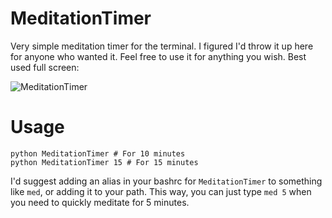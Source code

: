 MeditationTimer
===============

Very simple meditation timer for the terminal. I figured I'd throw it up here for anyone who wanted it. Feel free to use it for anything you wish. Best used full screen:

![MeditationTimer](http://www.adammenges.com/images/github/MeditationTimer.png)

Usage
=====

    python MeditationTimer # For 10 minutes
    python MeditationTimer 15 # For 15 minutes
   
I'd suggest adding an alias in your bashrc for `MeditationTimer` to something like `med`, or adding it to your path. This way, you can just type `med 5` when you need to quickly meditate for 5 minutes.
